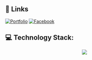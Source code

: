 ## 🔗 Links
[![Portfolio](https://img.shields.io/badge/my_portfolio-000?style=for-the-badge&logo=ko-fi&logoColor=white)](https://henly09.github.io/MyPortfolio/)
[![Facebook](https://img.shields.io/badge/facebook-0A66C2?style=for-the-badge&logo=facebook&logoColor=white)](https://www.facebook.com/mhax.ter/)
<!-- [![Twitter](https://img.shields.io/badge/twitter-1DA1F2?style=for-the-badge&logo=twitter&logoColor=white)](https://twitter.com/HenzQwerty) -->

## 💻 Technology Stack:
<p align="center">
  <a href="https://skillicons.dev">
    <img src="https://skillicons.dev/icons?i=git,arduino,vue,c,cs,cpp,css,github,html,java,js,laravel,mysql,php,ps,react,sqlite,tensorflow,visualstudio,vscode,androidstudio&theme=dark" />
  </a>
</p>


